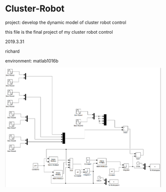 # Cluster-Robot
project: develop the dynamic model of cluster robot control

this file is the final project of my cluster robot control 

2019.3.31 

richard

environment: matlab1016b


![Simulink](/cluster_robot_control_8_final_sim.png)